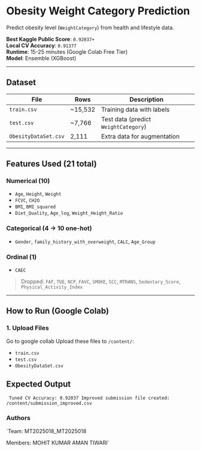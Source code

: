# Obesity Weight Category Prediction

Predict obesity level (`WeightCategory`) from health and lifestyle data.

**Best Kaggle Public Score**: `0.92037+`  
**Local CV Accuracy**: `0.91377`  
**Runtime**: 15-25 minutes (Google Colab Free Tier)  
**Model**: Ensemble (XGBoost)

---

## Dataset

| File | Rows | Description |
|------|------|-----------|
| `train.csv` | ~15,532 | Training data with labels |
| `test.csv` | ~7,766 | Test data (predict `WeightCategory`) |
| `ObesityDataSet.csv` | 2,111 | Extra data for augmentation |

---

## Features Used (21 total)

### Numerical (10)
- `Age`, `Height`, `Weight`  
- `FCVC`, `CH2O`  
- `BMI`, `BMI_squared`  
- `Diet_Quality`, `Age_log`, `Weight_Height_Ratio`

### Categorical (4 → 10 one-hot)
- `Gender`, `family_history_with_overweight`, `CALC`, `Age_Group`

### Ordinal (1)
- `CAEC`

> Dropped: `FAF`, `TUE`, `NCP`, `FAVC`, `SMOKE`, `SCC`, `MTRANS`, `Sedentary_Score`, `Physical_Activity_Index`

---

## How to Run (Google Colab)

### 1. Upload Files
Go to google collab
Upload these files to `/content/`:
- `train.csv`
- `test.csv`
- `ObesityDataSet.csv`

## Expected Output

`
Tuned CV Accuracy: 0.92037
Improved submission file created: /content/submission_improved.csv`



### Authors
`Team: MT2025018_MT2025018


Members:
MOHIT KUMAR
AMAN TIWARI`



